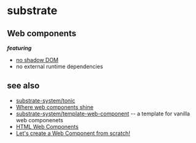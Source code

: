 # substrate

## Web components

__*featuring*__

* [no shadow DOM](https://gomakethings.com/the-shadow-dom-is-an-antipattern/)
* no external runtime dependencies

## see also

* [substrate-system/tonic](https://github.com/substrate-system/tonic)
* [Where web components shine](https://daverupert.com/2024/10/super-web-components-sunshine/)
* [substrate-system/template-web-component](https://github.com/substrate-system/template-web-component) --  a template for vanilla web componenets
* [HTML Web Components](https://gomakethings.com/html-web-components/)
* [Let's create a Web Component from scratch!](https://gomakethings.com/lets-create-a-web-component-from-scratch/)

